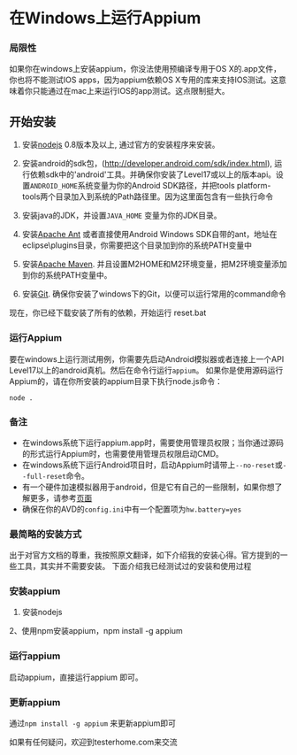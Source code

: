 # 在Windows上运行Appium

### 局限性

如果你在windows上安装appium，你没法使用预编译专用于OS X的.app文件，你也将不能测试IOS apps，因为appium依赖OS X专用的库来支持IOS测试。这意味着你只能通过在mac上来运行IOS的app测试。这点限制挺大。

## 开始安装

1. 安装[nodejs](http://nodejs.org/download/) 0.8版本及以上, 通过官方的安装程序来安装。

2. 安装android的sdk包，(http://developer.android.com/sdk/index.html), 运行依赖sdk中的'android'工具。并确保你安装了Level17或以上的版本api。设置`ANDROID_HOME`系统变量为你的Android SDK路径，并把tools platform-tools两个目录加入到系统的Path路径里。因为这里面包含有一些执行命令

3. 安装java的JDK，并设置`JAVA_HOME` 变量为你的JDK目录。

4. 安装[Apache Ant](http://ant.apache.org/bindownload.cgi)
或者直接使用Android Windows SDK自带的ant，地址在eclipse\plugins目录，你需要把这个目录加到你的系统PATH变量中

5. 安装[Apache Maven](http://maven.apache.org/download.cgi). 并且设置M2HOME和M2环境变量，把M2环境变量添加到你的系统PATH变量中。

6. 安装[Git](http://git-scm.com/download/win). 确保你安装了windows下的Git，以便可以运行常用的command命令


现在，你已经下载安装了所有的依赖，开始运行
    reset.bat

### 运行Appium

要在windows上运行测试用例，你需要先启动Android模拟器或者连接上一个API Level17以上的android真机。然后在命令行运行`appium`。
如果你是使用源码运行Appium的，请在你所安装的appium目录下执行node.js命令：
```center
node .
```

### 备注
* 在windows系统下运行appium.app时，需要使用管理员权限；当你通过源码的形式运行Appium时，也需要使用管理员权限启动CMD。
* 在windows系统下运行Android项目时，启动Appium时请带上`--no-reset`或`--full-reset`命令。
* 有一个硬件加速模拟器用于android，但是它有自己的一些限制，如果你想了解更多，请参考[页面](android-hax-emulator.cn.md)
* 确保在你的AVD的`config.ini`中有一个配置项为`hw.battery=yes` 



### 最简略的安装方式
出于对官方文档的尊重，我按照原文翻译，如下介绍我的安装心得。官方提到的一些工具，其实并不需要安装。
下面介绍我已经测试过的安装和使用过程

### 安装appium

1. 安装nodejs

2、使用npm安装appium，npm install -g appium

### 运行appium
启动appium，直接运行appium 即可。

### 更新appium
通过`npm install -g appium` 来更新appium即可

如果有任何疑问，欢迎到testerhome.com来交流
